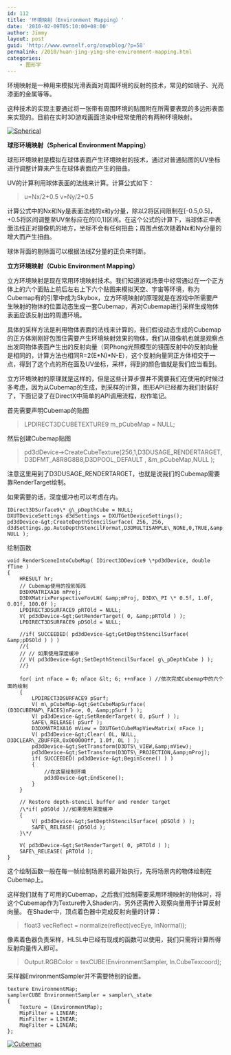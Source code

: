 ```yaml
---
id: 112
title: '环境映射（Environment Mapping）'
date: '2010-02-09T05:10:00+08:00'
author: Jimmy
layout: post
guid: 'http://www.ownself.org/oswpblog/?p=58'
permalink: /2010/huan-jing-ying-she-environment-mapping.html
categories:
    - 图形学
---
```


环境映射是一种用来模拟光滑表面对周围环境的反射的技术，常见的如镜子、光亮漆面的金属等等。

这种技术的实现主要通过将一张带有周围环境的贴图附在所需要表现的多边形表面来实现的。目前在实时3D游戏画面渲染中经常使用的有两种环境映射。

[![Spherical](/wp-content/uploads/2010/02/Spherical_thumb.jpg "Spherical")](/wp-content/uploads/2010/02/Spherical.jpg)

**球形环境映射（Spherical Environment Mapping）**

球形环境映射是模拟在球体表面产生环境映射的技术，通过对普通贴图的UV坐标进行调整计算来产生在球体表面应产生的扭曲。

UV的计算利用球体表面的法线来计算。计算公式如下：

> u=Nx/2+0.5
> v=Ny/2+0.5

计算公式中的Nx和Ny是表面法线的x和y分量，除以2将区间限制在\[-0.5,0.5\]，+0.5将区间调整至UV坐标应在的\[0,1\]区间。在这个公式的计算下，当球体正中表面法线正对摄像机的地方，坐标不会有任何扭曲；周围点依次随着Nx和Ny分量的增大而产生扭曲。

球体背面的剔除面可以根据法线Z分量的正负来判断。

**立方环境映射（Cubic Environment Mapping）**

立方环境映射是现在常用环境映射技术。我们知道游戏场景中经常通过在一个正方体上的六个面贴上前后左右上下六个贴图来模拟天空、宇宙等环境，称为Cubemap有的引擎中成为Skybox，立方环境映射的原理就是在游戏中所需要产生映射的物体的位置动态生成一套Cubemap，再对Cubemap进行采样生成物体表面应该反射出的周遭环境。

具体的采样方法是利用物体表面的法线来计算的，我们假设动态生成的Cubemap的正方体刚刚好包围住需要产生环境映射效果的物体，我们从摄像机也就是观察点出发同物体表面产生出的反射向量（同Phong光照模型的镜面反射中的反射向量是相同的，计算方法也相同R=2(E\*N)\*N-E），这个反射向量同正方体相交于一点，得到了这个点的所在面及UV坐标，采样，得到的颜色值就是我们应当看到。

立方环境映射的原理就是这样的，但是这些计算步骤并不需要我们在使用的时候过多考虑，因为从Cubemap的生成，到采样的计算，图形API已经都为我们封装好了，下面记录了在DirectX中简单的API调用流程，权作笔记。

首先需要声明Cubemap的贴图

> LPDIRECT3DCUBETEXTURE9 m\_pCubeMap = NULL;

然后创建Cubemap贴图

> pd3dDevice-&gt;CreateCubeTexture(256,1,D3DUSAGE\_RENDERTARGET, D3DFMT\_A8R8G8B8,D3DPOOL\_DEFAULT , &amp;m\_pCubeMap,NULL );

注意这里用到了D3DUSAGE\_RENDERTARGET，也就是说我们的Cubemap需要靠RenderTarget绘制。

如果需要的话，深度缓冲也可以考虑在内。

```
IDirect3DSurface9\* g\_pDepthCube = NULL;
DXUTDeviceSettings d3dSettings = DXUTGetDeviceSettings();
pd3dDevice-&gt;CreateDepthStencilSurface( 256, 256, d3dSettings.pp.AutoDepthStencilFormat,D3DMULTISAMPLE\_NONE,0,TRUE,&amp;g\_pDepthCube, NULL );
```

绘制函数

```
void RenderSceneIntoCubeMap( IDirect3DDevice9 \*pd3dDevice, double fTime )
{
    HRESULT hr;
    // Cubemap使用的投影矩阵
    D3DXMATRIXA16 mProj;
    D3DXMatrixPerspectiveFovLH( &amp;mProj, D3DX\_PI \* 0.5f, 1.0f, 0.01f, 100.0f );
    LPDIRECT3DSURFACE9 pRTOld = NULL;
    V( pd3dDevice-&gt;GetRenderTarget( 0, &amp;pRTOld ) );
    LPDIRECT3DSURFACE9 pDSOld = NULL;

    //if( SUCCEEDED( pd3dDevice-&gt;GetDepthStencilSurface( &amp;pDSOld ) ) )
    //{
    // // 如果使用深度缓冲
    // V( pd3dDevice-&gt;SetDepthStencilSurface( g\_pDepthCube ) );
    //}

    for( int nFace = 0; nFace &lt; 6; ++nFace ) //依次完成Cubemap中的六个面的绘制
    {
        LPDIRECT3DSURFACE9 pSurf;
        V( m\_pCubeMap-&gt;GetCubeMapSurface( (D3DCUBEMAP\_FACES)nFace, 0, &amp;pSurf ) );
        V( pd3dDevice-&gt;SetRenderTarget( 0, pSurf ) );
        SAFE\_RELEASE( pSurf );
        D3DXMATRIXA16 mView = DXUTGetCubeMapViewMatrix( nFace );
        V( pd3dDevice-&gt;Clear( 0L, NULL, D3DCLEAR\_ZBUFFER,0x000000ff, 1.0f, 0L ) );
        pd3dDevice-&gt;SetTransform(D3DTS\_VIEW,&amp;mView);
        pd3dDevice-&gt;SetTransform(D3DTS\_PROJECTION,&amp;mProj);
        if( SUCCEEDED( pd3dDevice-&gt;BeginScene() ) )
        {
            //在这里绘制环境
            pd3dDevice-&gt;EndScene();
        }
    }

    // Restore depth-stencil buffer and render target
    /\*if( pDSOld )//如果使用深度缓冲
    {
        V( pd3dDevice-&gt;SetDepthStencilSurface( pDSOld ) );
        SAFE\_RELEASE( pDSOld );
    }\*/

    V( pd3dDevice-&gt;SetRenderTarget( 0, pRTOld ) );
    SAFE\_RELEASE( pRTOld );
}
```

这个绘制函数一般在每一帧绘制场景的最开始执行，先将场景内的物体绘制在Cubemap上。

这样我们就有了可用的Cubemap，之后我们绘制需要采用环境映射的物体时，将这个Cubemap作为Texture传入Shader内，另外还需传入观察向量用于计算反射向量。 在Shader中，顶点着色器中完成反射向量的计算：

> float3 vecReflect = normalize(reflect(vecEye, InNormal));

像素着色器负责采样，HLSL中已经有现成的函数可以使用，我们只需将计算所得反射向量传入即可。

> Output.RGBColor = texCUBE(EnvironmentSampler, In.CubeTexcoord);

采样器EnvironmentSampler并不需要特别的设置。

```
texture EnvironmentMap;
samplerCUBE EnvironmentSampler = sampler\_state
{
    Texture = (EnvironmentMap);
    MipFilter = LINEAR;
    MinFilter = LINEAR;
    MagFilter = LINEAR;
};
```

[![Cubemap](/wp-content/uploads/2010/02/Cubemap_thumb.jpg "Cubemap")](/wp-content/uploads/2010/02/Cubemap.jpg)